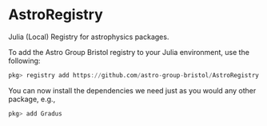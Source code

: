 # AstroRegistry

Julia (Local) Registry for astrophysics packages.

To add the Astro Group Bristol registry to your Julia environment, use the following:

```julia
pkg> registry add https://github.com/astro-group-bristol/AstroRegistry
```

You can now install the dependencies we need just as you would any other package, e.g.,

```julia
pkg> add Gradus
```
